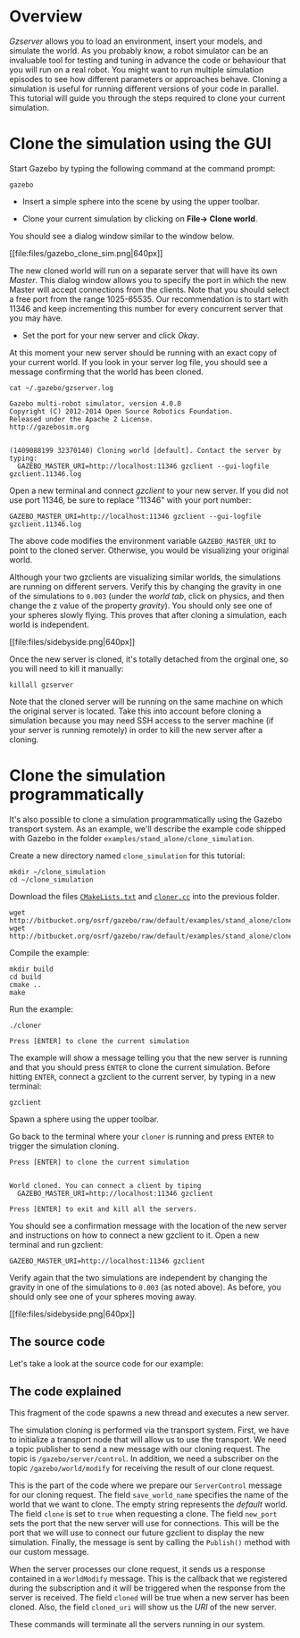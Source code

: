 # Overview

*Gzserver* allows you to load an environment, insert your models, and
simulate the world. As you probably know, a robot simulator can be an
invaluable tool for testing and tuning in advance the code or behaviour that you
will run on a real robot. You might want to run multiple simulation
episodes to see how different parameters or approaches behave. Cloning a
simulation is useful for running different versions of your code in
parallel. This tutorial will guide you through the steps required to clone your
current simulation.

# Clone the simulation using the GUI

Start Gazebo by typing the following command at the command prompt:

~~~
gazebo
~~~

* Insert a simple sphere into the scene by using the upper toolbar.

* Clone your current simulation by clicking on **File-> Clone world**.

You should see a dialog window similar to the window below.

[[file:files/gazebo_clone_sim.png|640px]]

The new cloned world will run on a separate server that will have its own
*Master*. This dialog window allows you to specify the port in which the new
Master will accept connections from the clients. Note that you should select
a free port from the range 1025-65535. Our recommendation is to start with 11346
and keep incrementing this number for every concurrent server that you may have.

* Set the port for your new server and click *Okay*.

At this moment your new server should be running with an exact copy of your
current world. If you look in your server log file, you should see a message
confirming that the world has been cloned.

~~~
cat ~/.gazebo/gzserver.log

Gazebo multi-robot simulator, version 4.0.0
Copyright (C) 2012-2014 Open Source Robotics Foundation.
Released under the Apache 2 License.
http://gazebosim.org


(1409088199 32370140) Cloning world [default]. Contact the server by typing:
  GAZEBO_MASTER_URI=http://localhost:11346 gzclient --gui-logfile gzclient.11346.log
~~~

Open a new terminal and connect *gzclient* to your new server. If you did not use port 11346, be sure to replace "11346" with your port number:

~~~
GAZEBO_MASTER_URI=http://localhost:11346 gzclient --gui-logfile gzclient.11346.log
~~~

The above code modifies the environment variable `GAZEBO_MASTER_URI` to
point to the cloned server. Otherwise, you would be visualizing your original
world.

Although your two gzclients are visualizing similar worlds, the simulations are
running on different servers. Verify this by changing the gravity in one of the
simulations to `0.003` (under the *world tab*, click on physics, and then
change the z value of the property *gravity*). You should only see one of your
spheres slowly flying. This proves that after cloning a simulation, each world
is independent.

[[file:files/sidebyside.png|640px]]

Once the new server is cloned, it's totally detached from the orginal one, so
you will need to kill it manually:

~~~
killall gzserver
~~~

Note that the cloned server will be running on the same machine on which the original
server is located. Take this into account before cloning a simulation because
you may need SSH access to the server machine (if your server is running
remotely) in order to kill the new server after a cloning.

# Clone the simulation programmatically

It's also possible to clone a simulation programmatically using the Gazebo
transport system. As an example, we'll describe the example code shipped with
Gazebo in the folder `examples/stand_alone/clone_simulation`.

Create a new directory named `clone_simulation` for this tutorial:

~~~
mkdir ~/clone_simulation
cd ~/clone_simulation
~~~

Download the files [`CMakeLists.txt`](http://bitbucket.org/osrf/gazebo/src/default/examples/stand_alone/clone_simulation/CMakeLists.txt) and [`cloner.cc`](http://bitbucket.org/osrf/gazebo/src/default/examples/stand_alone/clone_simulation/cloner.cc) into the previous folder.

~~~
wget http://bitbucket.org/osrf/gazebo/raw/default/examples/stand_alone/clone_simulation/CMakeLists.txt
wget http://bitbucket.org/osrf/gazebo/raw/default/examples/stand_alone/clone_simulation/cloner.cc
~~~

Compile the example:

~~~
mkdir build
cd build
cmake ..
make
~~~

Run the example:

~~~
./cloner

Press [ENTER] to clone the current simulation
~~~

The example will show a message telling you that the new server is running and that you should press `ENTER` to clone the current simulation. Before hitting
`ENTER`, connect a gzclient to the current server, by typing in a new terminal:

~~~
gzclient
~~~

Spawn a sphere using the upper toolbar.

Go back to the terminal where your `cloner` is running and press `ENTER` to trigger
the simulation cloning.

~~~
Press [ENTER] to clone the current simulation


World cloned. You can connect a client by tiping
  GAZEBO_MASTER_URI=http://localhost:11346 gzclient

Press [ENTER] to exit and kill all the servers.
~~~

You should see a confirmation message with the location of the new server and
instructions on how to connect a new gzclient to it. Open a new terminal and run gzclient:

~~~
GAZEBO_MASTER_URI=http://localhost:11346 gzclient
~~~

Verify again that the two simulations are independent by changing the gravity in
one of the simulations to `0.003` (as noted above). As before, you should only see one of your
spheres moving away.

[[file:files/sidebyside.png|640px]]

## The source code

Let's take a look at the source code for our example:

<include src='http://bitbucket.org/osrf/gazebo/raw/default/examples/stand_alone/clone_simulation/cloner.cc' />

## The code explained

<include from='/int main/' to='/RunServer\);/' src='http://bitbucket.org/osrf/gazebo/raw/default/examples/stand_alone/clone_simulation/cloner.cc' />

This fragment of the code spawns a new thread and executes a new server.

<include from='/  gazebo::transport::NodePtr/' to='/  getchar();/' src='http://bitbucket.org/osrf/gazebo/raw/default/examples/stand_alone/clone_simulation/cloner.cc' />

The simulation cloning is performed via the transport system. First, we have to
initialize a transport node that will allow us to use the transport. We need a
topic publisher to send a new message with our cloning request. The topic is
`/gazebo/server/control`. In addition, we need a subscriber on the topic `/gazebo/world/modify` for receiving the result of our
clone request.

<include from='/  gazebo::msgs::ServerControl/' to='/  getchar();/' src='http://bitbucket.org/osrf/gazebo/raw/default/examples/stand_alone/clone_simulation/cloner.cc' />

This is the part of the code where we prepare our `ServerControl` message for
our cloning request. The field `save_world_name` specifies the name of the world that
we want to clone. The empty string represents the *default* world. The field
`clone` is set to `true` when requesting a clone. The field
`new_port` sets the port that the new server will use for connections. This will
be the port that we will use to connect our future gzclient to display the new
simulation. Finally, the message is sent by calling the `Publish()` method with
our custom message.

<include from='/void OnWorldModify/' to='/  }\n}/' src='http://bitbucket.org/osrf/gazebo/raw/default/examples/stand_alone/clone_simulation/cloner.cc' />

When the server processes our clone request, it sends us a response contained
in a `WorldModify` message. This is the callback that we registered during the
subscription and it will be triggered when the response from the server is
received. The field `cloned` will be true when a new server has been cloned.
Also, the field `cloned_uri` will show us the *URI* of the new server.

<include from='/  //Make sure/' to='/gazebo::shutdown/' src='http://bitbucket.org/osrf/gazebo/raw/default/examples/stand_alone/clone_simulation/cloner.cc' />

These commands will terminate all the servers running in our system.